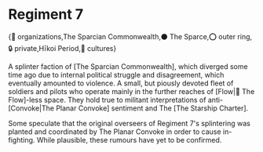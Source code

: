 # Regiment 7

{🤝 organizations,The Sparcian Commonwealth,⚫ The Sparce,⭕ outer ring,🔒 private,Hīkoi Period,👥 cultures}

A splinter faction of [The Sparcian Commonwealth], which diverged some time ago due to internal political struggle and disagreement, which eventually amounted to violence. A small, but piously devoted fleet of soldiers and pilots who operate mainly in the further reaches of [Flow|🌌 The Flow]-less space. They hold true to militant interpretations of anti-[Convoke|The Planar Convoke] sentiment and The [The Starship Charter].

Some speculate that the original overseers of Regiment 7's splintering was planted and coordinated by The Planar Convoke in order to cause in-fighting. While plausible, these rumours have yet to be confirmed.
